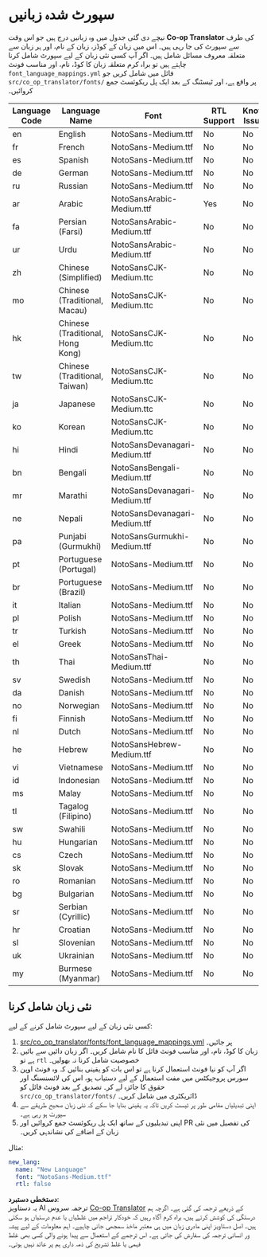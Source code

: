 <!--
CO_OP_TRANSLATOR_METADATA:
{
  "original_hash": "b4ed48f23ec418b31e90a02fe629fcde",
  "translation_date": "2025-06-12T12:03:27+00:00",
  "source_file": "getting_started/supported-languages.md",
  "language_code": "ur"
}
-->
# سپورٹ شدہ زبانیں

نیچے دی گئی جدول میں وہ زبانیں درج ہیں جو اس وقت **Co-op Translator** کی طرف سے سپورٹ کی جا رہی ہیں۔ اس میں زبان کے کوڈز، زبان کے نام، اور ہر زبان سے متعلقہ معروف مسائل شامل ہیں۔ اگر آپ کسی نئی زبان کے لیے سپورٹ شامل کرنا چاہتے ہیں تو براہ کرم متعلقہ زبان کا کوڈ، نام، اور مناسب فونٹ `font_language_mappings.yml` فائل میں شامل کریں جو `src/co_op_translator/fonts/` پر واقع ہے، اور ٹیسٹنگ کے بعد ایک پل ریکوئسٹ جمع کروائیں۔

| Language Code | Language Name        | Font                              | RTL Support | Known Issues |
|---------------|----------------------|-----------------------------------|-------------|--------------|
| en            | English              | NotoSans-Medium.ttf               | No          | No           |
| fr            | French               | NotoSans-Medium.ttf               | No          | No           |
| es            | Spanish              | NotoSans-Medium.ttf               | No          | No           |
| de            | German               | NotoSans-Medium.ttf               | No          | No           |
| ru            | Russian              | NotoSans-Medium.ttf               | No          | No           |
| ar            | Arabic               | NotoSansArabic-Medium.ttf         | Yes         | No           |
| fa            | Persian (Farsi)      | NotoSansArabic-Medium.ttf         | No          | No           |
| ur            | Urdu                 | NotoSansArabic-Medium.ttf         | No          | No           |
| zh            | Chinese (Simplified) | NotoSansCJK-Medium.ttc            | No          | No           |
| mo            | Chinese (Traditional, Macau) | NotoSansCJK-Medium.ttc    | No          | No           |
| hk            | Chinese (Traditional, Hong Kong) | NotoSansCJK-Medium.ttc| No          | No           |
| tw            | Chinese (Traditional, Taiwan) | NotoSansCJK-Medium.ttc   | No          | No           |
| ja            | Japanese             | NotoSansCJK-Medium.ttc            | No          | No           |
| ko            | Korean               | NotoSansCJK-Medium.ttc            | No          | No           |
| hi            | Hindi                | NotoSansDevanagari-Medium.ttf     | No          | No           |
| bn            | Bengali              | NotoSansBengali-Medium.ttf        | No          | No           |
| mr            | Marathi              | NotoSansDevanagari-Medium.ttf     | No          | No           |
| ne            | Nepali               | NotoSansDevanagari-Medium.ttf     | No          | No           |
| pa            | Punjabi (Gurmukhi)   | NotoSansGurmukhi-Medium.ttf       | No          | No           |
| pt            | Portuguese (Portugal)| NotoSans-Medium.ttf               | No          | No           |
| br            | Portuguese (Brazil)  | NotoSans-Medium.ttf               | No          | No           |
| it            | Italian              | NotoSans-Medium.ttf               | No          | No           |
| pl            | Polish               | NotoSans-Medium.ttf               | No          | No           |
| tr            | Turkish              | NotoSans-Medium.ttf               | No          | No           |
| el            | Greek                | NotoSans-Medium.ttf               | No          | No           |
| th            | Thai                 | NotoSansThai-Medium.ttf           | No          | No           |
| sv            | Swedish              | NotoSans-Medium.ttf               | No          | No           |
| da            | Danish               | NotoSans-Medium.ttf               | No          | No           |
| no            | Norwegian            | NotoSans-Medium.ttf               | No          | No           |
| fi            | Finnish              | NotoSans-Medium.ttf               | No          | No           |
| nl            | Dutch                | NotoSans-Medium.ttf               | No          | No           |
| he            | Hebrew               | NotoSansHebrew-Medium.ttf         | No          | No           |
| vi            | Vietnamese           | NotoSans-Medium.ttf               | No          | No           |
| id            | Indonesian           | NotoSans-Medium.ttf               | No          | No           |
| ms            | Malay                | NotoSans-Medium.ttf               | No          | No           |
| tl            | Tagalog (Filipino)   | NotoSans-Medium.ttf               | No          | No           |
| sw            | Swahili              | NotoSans-Medium.ttf               | No          | No           |
| hu            | Hungarian            | NotoSans-Medium.ttf               | No          | No           |
| cs            | Czech                | NotoSans-Medium.ttf               | No          | No           |
| sk            | Slovak               | NotoSans-Medium.ttf               | No          | No           |
| ro            | Romanian             | NotoSans-Medium.ttf               | No          | No           |
| bg            | Bulgarian            | NotoSans-Medium.ttf               | No          | No           |
| sr            | Serbian (Cyrillic)   | NotoSans-Medium.ttf               | No          | No           |
| hr            | Croatian             | NotoSans-Medium.ttf               | No          | No           |
| sl            | Slovenian            | NotoSans-Medium.ttf               | No          | No           |
| uk            | Ukrainian            | NotoSans-Medium.ttf               | No          | No           |
| my            | Burmese (Myanmar)    | NotoSans-Medium.ttf               | No          | No           |

## نئی زبان شامل کرنا

کسی نئی زبان کے لیے سپورٹ شامل کرنے کے لیے:

1. [src/co_op_translator/fonts/font_language_mappings.yml](https://github.com/Azure/co-op-translator/blob/main/src/co_op_translator/fonts/font_language_mappings.yml) پر جائیں۔
2. زبان کا کوڈ، نام، اور مناسب فونٹ فائل کا نام شامل کریں۔ اگر زبان دائیں سے بائیں ہے تو `rtl` خصوصیت شامل کرنا نہ بھولیں۔
3. اگر آپ کو نیا فونٹ استعمال کرنا ہے تو اس بات کو یقینی بنائیں کہ وہ فونٹ اوپن سورس پروجیکٹس میں مفت استعمال کے لیے دستیاب ہو، اس کی لائسنسنگ اور حقوق کا جائزہ لے کر۔ تصدیق کے بعد فونٹ فائل کو `src/co_op_translator/fonts/` ڈائریکٹری میں شامل کریں۔
4. اپنی تبدیلیاں مقامی طور پر ٹیسٹ کریں تاکہ یہ یقینی بنایا جا سکے کہ نئی زبان صحیح طریقے سے سپورٹ ہو رہی ہے۔
5. اپنی تبدیلیوں کے ساتھ ایک پل ریکوئسٹ جمع کروائیں اور PR کی تفصیل میں نئی زبان کے اضافے کی نشاندہی کریں۔

مثال:

```yaml
new_lang:
  name: "New Language"
  font: "NotoSans-Medium.ttf"
  rtl: false
```

**دستخطی دستبرد**:  
یہ دستاویز AI ترجمہ سروس [Co-op Translator](https://github.com/Azure/co-op-translator) کے ذریعے ترجمہ کی گئی ہے۔ اگرچہ ہم درستگی کی کوشش کرتے ہیں، براہ کرم آگاہ رہیں کہ خودکار تراجم میں غلطیاں یا عدم درستیاں ہو سکتی ہیں۔ اصل دستاویز اپنی مادری زبان میں ہی معتبر ماخذ سمجھی جانی چاہیے۔ اہم معلومات کے لیے پیشہ ور انسانی ترجمہ کی سفارش کی جاتی ہے۔ اس ترجمے کے استعمال سے پیدا ہونے والی کسی بھی غلط فہمی یا غلط تشریح کی ذمہ داری ہم پر عائد نہیں ہوتی۔